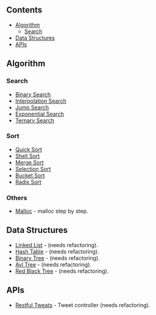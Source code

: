 ## Contents
- [Algorithm](#algorithm)
   - [Search](#search)
- [Data Structures](#data-structures)
- [APIs](#apis)
## Algorithm
### Search
- [Binary Search](https://github.com/EduardoSilvaDiniz/tech-experiments/blob/main/algorithms-for-ordering-and-searching/main/java/algorithms/search/BinarySearch.java)
- [Interpolation Search](https://github.com/EduardoSilvaDiniz/tech-experiments/blob/main/algorithms-for-ordering-and-searching/main/java/algorithms/search/ExponentialSearch.java)
- [Jump Search](https://github.com/EduardoSilvaDiniz/tech-experiments/blob/main/algorithms-for-ordering-and-searching/main/java/algorithms/search/JumpSearch.java)
- [Exponential Search](https://github.com/EduardoSilvaDiniz/tech-experiments/blob/main/algorithms-for-ordering-and-searching/main/java/algorithms/search/ExponentialSearch.java)
- [Ternary Search](https://github.com/EduardoSilvaDiniz/tech-experiments/blob/main/algorithms-for-ordering-and-searching/main/java/algorithms/search/TernarySearch.java)
### Sort
- [Quick Sort](https://github.com/EduardoSilvaDiniz/tech-experiments/blob/main/algorithms-for-ordering-and-searching/main/java/algorithms/sort/QuickSort.java)
- [Shell Sort](https://github.com/EduardoSilvaDiniz/tech-experiments/blob/main/algorithms-for-ordering-and-searching/main/java/algorithms/sort/ShellSort.java)
- [Merge Sort](https://github.com/EduardoSilvaDiniz/tech-experiments/blob/main/algorithms-for-ordering-and-searching/main/java/algorithms/sort/MergeSort.java)
- [Selection Sort](https://github.com/EduardoSilvaDiniz/tech-experiments/blob/main/algorithms-for-ordering-and-searching/main/java/algorithms/sort/SelectionSort.java)
- [Bucket Sort](https://github.com/EduardoSilvaDiniz/tech-experiments/blob/main/algorithms-for-ordering-and-searching/main/java/algorithms/sort/BucketSort.java)
- [Radix Sort](https://github.com/EduardoSilvaDiniz/tech-experiments/blob/main/algorithms-for-ordering-and-searching/main/java/algorithms/sort/RadixSort.java)
### Others
- [Malloc](https://github.com/EduardoSilvaDiniz/tech-experiments/blob/main/my-malloc.c) - malloc step by step.
## Data Structures
- [Linked List](https://github.com/EduardoSilvaDiniz/tech-experiments/tree/main/linkedlist) - (needs refactoring).
- [Hash Table](https://github.com/EduardoSilvaDiniz/tech-experiments/tree/main/hashtable) - (needs refactoring).
- [Binary Tree](https://github.com/EduardoSilvaDiniz/tech-experiments/tree/main/binary-tree) - (needs refactoring).
- [Avl Tree](https://github.com/EduardoSilvaDiniz/tech-experiments/tree/main/binary-tree) - (needs refactoring).
- [Red Black Tree](https://github.com/EduardoSilvaDiniz/tech-experiments/tree/main/binary-tree) - (needs refactoring).
## APIs
- [Restful Tweats](https://github.com/EduardoSilvaDiniz/tech-experiments/tree/main/api-rest) - Tweet controller (needs refactoring).
